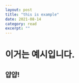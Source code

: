 ```yaml
---
layout: post
title: "this is example" 
date: 2021-08-14 
category: read 
excerpt: ""
---
```


# 이거는 예시입니다.

## 얍얍!